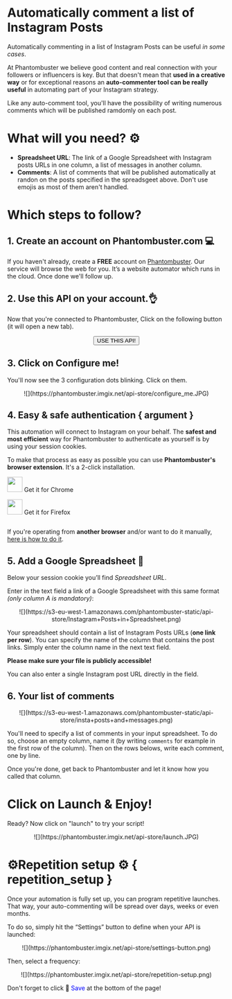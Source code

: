 # Automatically comment a list of Instagram Posts

Automatically commenting in a list of Instagram Posts can be useful *in some cases*.

At Phantombuster we believe good content and real connection with your followers or influencers is key. But that doesn't mean that **used in a creative way** or for exceptional reasons an **auto-commenter tool can be really useful** in automating part of your Instagram strategy.

Like any auto-comment tool, you'll have the possibility of writing numerous comments which will be published ramdomly on each post.

# What will you need? ⚙️

- **Spreadsheet URL**: The link of a Google Spreadsheet with Instagram posts URLs in one column, a list of messages in another column.
- **Comments**: A list of comments that will be published automatically at randon on the posts specified in the spreadsgeet above. Don't use emojis as most of them aren't handled.

# Which steps to follow?

## 1. Create an account on Phantombuster.com 💻
If you haven't already, create a **FREE** account on [Phantombuster](https://phantombuster.com/register). Our service will browse the web for you. It’s a website automator which runs in the cloud. Once done we'll follow up.

## 2. Use this API on your account.👌
Now that you're connected to Phantombuster, Click on the following button (it will open a new tab).

<center><button type="button" class="btn btn-warning callToAction" onclick="useThisApi()">USE THIS API!</button></center>

## 3. Click on Configure me!
You'll now see the 3 configuration dots blinking. Click on them.

<center>![](https://phantombuster.imgix.net/api-store/configure_me.JPG)</center>

## 4. Easy & safe authentication { argument }

This automation will connect to Instagram on your behalf. The **safest and most efficient** way for Phantombuster to authenticate as yourself is by using your session cookies.

To make that process as easy as possible you can use **Phantombuster's browser extension**. It's a 2-click installation.

<div class="row" style="margin: 10px 0px;">
	<div class="col-xs-5 col-xs-offset-1">
		<a href="https://chrome.google.com/webstore/detail/phantombuster/mdlnjfcpdiaclglfbdkbleiamdafilil" 
		target="_blank">
			<div class="btn btn-default text-center" style="display: inline-block; align-items: center;">
				<p style="margin-top: 0px;">
				<img src="https://s3-eu-west-1.amazonaws.com/phantombuster-static/api-store/Browser+Extension/chrome.svg" style="height: 35px; box-shadow: 0px 0px 0px white">
				Get it for Chrome</p>
			</div>
		</a>
	</div>
	<div class="col-xs-5 col-xs-offset-1">
		<a href="https://addons.mozilla.org/fr/firefox/addon/phantombuster/" 
		target="_blank">
			<div class="btn btn-default text-center" style="display: inline-block; align-items: center;">
				<p style="margin-top: 0px;">
				<img src="https://s3-eu-west-1.amazonaws.com/phantombuster-static/api-store/Browser+Extension/firefox.svg" style="height: 35px; box-shadow: 0px 0px 0px white">
				Get it for Firefox</p>
			</div>
		</a>
	</div>	
</div>

If you're operating from **another browser** and/or want to do it manually, [here is how to do it](https://intercom.help/phantombuster/help-home/how-to-get-your-cookies-without-using-our-browser-extension).

## 5. Add a Google Spreadsheet 📑
Below your session cookie you’ll find _Spreadsheet URL_.

Enter in the text field a link of a Google Spreadsheet with this same format _(only column A is mandatory)_:
<center>![](https://s3-eu-west-1.amazonaws.com/phantombuster-static/api-store/Instagram+Posts+in+Spreadsheet.png)</center>

Your spreadsheet should contain a list of Instagram Posts URLs (**one link per row**).
You can specify the name of the column that contains the post links. Simply enter the column name in the next text field.

**Please make sure your file is publicly accessible!**

You can also enter a single Instagram post URL directly in the field.

## 6. Your list of comments

<center>![](https://s3-eu-west-1.amazonaws.com/phantombuster-static/api-store/insta+posts+and+messages.png)</center>

You'll need to specify a list of comments in your input spreadsheet. To do so, choose an empty column, name it (by writing `comments` for example in the first row of the column). Then on the rows belows, write each comment, one by line.

Once you're done, get back to Phantombuster and let it know how you called that column.


# Click on Launch & Enjoy!
Ready? Now click on "launch" to try your script!

<center>![](https://phantombuster.imgix.net/api-store/launch.JPG)</center>

# ⚙️️Repetition setup ⚙️ { repetition_setup }

Once your automation is fully set up, you can program repetitive launches. That way, your auto-commenting will be spread over days, weeks or even months. 

To do so, simply hit the “Settings” button to define when your API is launched:

<center>![](https://phantombuster.imgix.net/api-store/settings-button.png)</center>

Then, select a frequency:

<center>![](https://phantombuster.imgix.net/api-store/repetition-setup.png)</center>

Don't forget to click 💾 <span style="color:blue">Save</span> at the bottom of the page!